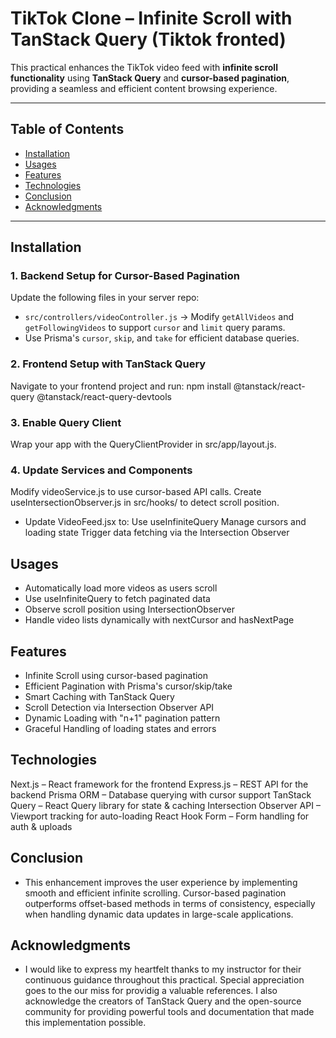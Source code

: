 # TikTok Clone – Infinite Scroll with TanStack Query (Tiktok fronted)

This practical enhances the TikTok video feed with **infinite scroll functionality** using **TanStack Query** and **cursor-based pagination**, providing a seamless and efficient content browsing experience.

---

## Table of Contents

- [Installation](#installation)
- [Usages](#usages)
- [Features](#features)
- [Technologies](#technologies)
- [Conclusion](#conclusion)
- [Acknowledgments](#acknowledgments)

---

## Installation

### 1. Backend Setup for Cursor-Based Pagination
Update the following files in your server repo:
- `src/controllers/videoController.js` → Modify `getAllVideos` and `getFollowingVideos` to support `cursor` and `limit` query params.
- Use Prisma's `cursor`, `skip`, and `take` for efficient database queries.

### 2. Frontend Setup with TanStack Query
Navigate to your frontend project and run:
npm install @tanstack/react-query @tanstack/react-query-devtools

### 3. Enable Query Client
Wrap your app with the QueryClientProvider in src/app/layout.js.

### 4. Update Services and Components
Modify videoService.js to use cursor-based API calls.
Create useIntersectionObserver.js in src/hooks/ to detect scroll position.
* Update VideoFeed.jsx to:
Use useInfiniteQuery
Manage cursors and loading state
Trigger data fetching via the Intersection Observer

## Usages
- Automatically load more videos as users scroll
- Use useInfiniteQuery to fetch paginated data
- Observe scroll position using IntersectionObserver
- Handle video lists dynamically with nextCursor and hasNextPage

## Features
- Infinite Scroll using cursor-based pagination
- Efficient Pagination with Prisma's cursor/skip/take
- Smart Caching with TanStack Query
- Scroll Detection via Intersection Observer API
- Dynamic Loading with "n+1" pagination pattern
- Graceful Handling of loading states and errors

## Technologies
Next.js – React framework for the frontend
Express.js – REST API for the backend
Prisma ORM – Database querying with cursor support
TanStack Query – React Query library for state & caching
Intersection Observer API – Viewport tracking for auto-loading
React Hook Form – Form handling for auth & uploads

## Conclusion
- This enhancement improves the user experience by implementing smooth and efficient infinite scrolling. Cursor-based pagination outperforms offset-based methods in terms of consistency, especially when handling dynamic data updates in large-scale applications.

## Acknowledgments
- I would like to express my heartfelt thanks to my instructor for their continuous guidance throughout this practical. Special appreciation goes to the  our miss for providig a valuable references. I also acknowledge the creators of TanStack Query and the open-source community for providing powerful tools and documentation that made this implementation possible.

